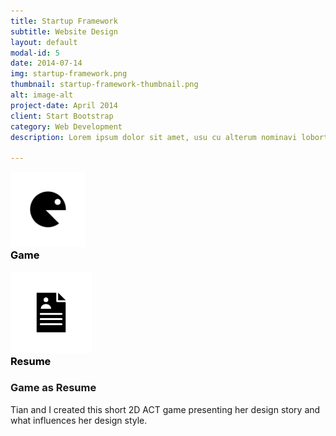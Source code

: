 ```yaml
---
title: Startup Framework
subtitle: Website Design
layout: default
modal-id: 5
date: 2014-07-14
img: startup-framework.png
thumbnail: startup-framework-thumbnail.png
alt: image-alt
project-date: April 2014
client: Start Bootstrap
category: Web Development
description: Lorem ipsum dolor sit amet, usu cu alterum nominavi lobortis. At duo novum diceret. Tantas apeirian vix et, usu sanctus postulant inciderint ut, populo diceret necessitatibus in vim. Cu eum dicam feugiat noluisse.

---
```

<style>
    @import url(css/card-flip-css.css);
</style>
<div class="container">
<div class="row">
    <div class="col-md-3 col-sm-1"></div>
    <div class="col-xs-6 col-sm-5 col-md-3">
        <div class="flip-container" ontouchstart="this.classList.toggle('hover');">
            <div class="flipper">
                <div class="front">
                    <!-- front content -->
                    <div>
                        <img src="img/portfolio/game-1.png" width="120vw" height="120vh" style="margin-bottom: 0px;">
                        <h3 style="color: black; margin-top: 0px;">Game</h3>
                    </div>
                </div>
                <div class="back">
                    <!-- back content -->
                    <div>
                        <img src="img/portfolio/resume-1.png" width="130vw" height="130vh" style="margin-bottom: 0px;">
                        <h3 style="color: black; margin-top: 0px;">Resume</h3>
                    </div>    
                </div>
            </div>
        </div>
    </div> <!-- the card -->
    <div class="col-xs-12 col-sm-5 col-md-3 text-left">
        <h3 class="service-heading">Game as Resume</h3>
        <p>Tian and I created this short 2D ACT game presenting her design story and what influences her design style.</p>
    </div> <!-- Game as Resume -->
    <div class="col-md-3 col-sm-1"></div>
        
</div> <!-- row text-center -->
</div> <!-- container-fluid -->